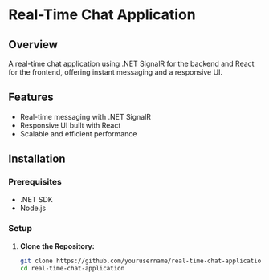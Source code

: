 # Real-Time Chat Application

## Overview
A real-time chat application using .NET SignalR for the backend and React for the frontend, offering instant messaging and a responsive UI.

## Features
- Real-time messaging with .NET SignalR
- Responsive UI built with React
- Scalable and efficient performance

## Installation

### Prerequisites
- .NET SDK
- Node.js

### Setup
1. **Clone the Repository:**
   ```bash
   git clone https://github.com/yourusername/real-time-chat-application.git
   cd real-time-chat-application
